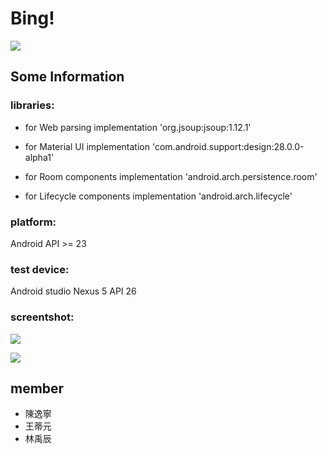 # Bing!
![](https://i.imgur.com/btIeeZJ.png)

## Some Information
### libraries:
* for Web parsing
implementation 'org.jsoup:jsoup:1.12.1'

* for Material UI
implementation 'com.android.support:design:28.0.0-alpha1'

* for Room components
implementation 'android.arch.persistence.room'

* for Lifecycle components
implementation 'android.arch.lifecycle'

### platform:
Android API >= 23
### test device: 
Android studio Nexus 5 API 26
### screentshot:
![](https://i.imgur.com/19LOjnh.png)

![](https://i.imgur.com/BpORges.png)

## member
* 陳逸寧 
* 王蒂元
* 林禹辰

